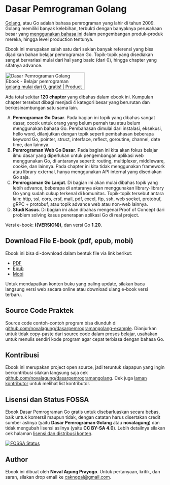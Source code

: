# Dasar Pemrograman Golang

[Golang](https://golang.org/), atau Go adalah bahasa pemrograman yang lahir di tahun 2009. Golang memiliki banyak kelebihan, terbukti dengan banyaknya perusahaan besar yang [menggunakan bahasa ini](https://github.com/golang/go/wiki/GoUsers) dalam pengembangan produk-produk mereka, hingga level production tentunya.

Ebook ini merupakan salah satu dari sekian banyak referensi yang bisa dijadikan bahan belajar pemrograman Go. Topik-topik yang disediakan sangat bervariasi mulai dari hal yang basic (dari 0), hingga chapter yang sifatnya advance.

<a href="https://www.producthunt.com/products/dasar-pemrograman-golang-ebook?utm_source=badge-follow&utm_medium=badge&utm_souce=badge-dasar&#0045;pemrograman&#0045;golang&#0045;ebook" target="_blank"><img src="https://api.producthunt.com/widgets/embed-image/v1/follow.svg?product_id=517096&theme=light" alt="Dasar&#0032;Pemrograman&#0032;Golang&#0032;Ebook - Belajar&#0032;pemrograman&#0032;golang&#0032;mulai&#0032;dari&#0032;0&#0044;&#0032;gratis&#0033; | Product Hunt" style="width: 250px; height: 54px;" width="250" height="54" /></a>

Ada total sekitar <b>120 chapter</b> yang dibahas dalam ebook ini. Kumpulan chapter tersebut dibagi menjadi 4 kategori besar yang berurutan dan berkesinambungan satu sama lain.

<ol type="A">
	<li>
		<b>Pemrograman Go Dasar</b>. Pada bagian ini topik yang dibahas sangat dasar, cocok untuk orang yang belum pernah tau atau belum menggunakan bahasa Go. Pembahasan dimulai dari instalasi, eksekusi, hello word, dilanjutkan dengan topik seperti pembahasan beberapa keyword Go, pointer, struct, interface, reflect, goroutine, channel, date time, dan lainnya.
	</li>
	<li>
		<b>Pemrograman Web Go Dasar</b>. Pada bagian ini kita akan fokus belajar ilmu dasar yang diperlukan untuk pengembangan aplikasi web menggunakan Go, di antaranya seperti: routing, multiplexer, middleware, cookie, dan lainnya. Pada chapter ini kita tidak menggunakan framework atau library external, hanya menggunakan API internal yang disediakan Go saja.
	</li>
	<li>
		<b>Pemrograman Go Lanjut</b>. Di bagian ini akan mulai dibahas topik yang lebih advance, beberapa di antaranya akan menggunakan library-library Go yang sudah cukup terkenal di komunitas. Topik-topik tersebut antara lain: http, ssl, cors, crsf, mail, pdf, excel, ftp, ssh, web socket, protobuf, gRPC + protobuf, atau topik advance web atau non-web lainnya.
	</li>
	<li>
		<b>Studi Kasus</b>. Di bagian ini akan dibahas mengenai Proof of Concept dari problem solving kasus penerapan aplikasi Go di real project.
	</li>
</ol>

Versi e-book: **((VERSION))**, dan versi Go **1.20**.

## Download File E-book (pdf, epub, mobi)

Ebook ini bisa di-download dalam bentuk file via link berikut:

- [PDF](https://github.com/novalagung/dasarpemrogramangolang/raw/ebooks/dasarpemrogramangolang.pdf?v=((VERSION)))
- [Epub](https://github.com/novalagung/dasarpemrogramangolang/raw/ebooks/dasarpemrogramangolang.epub?v=((VERSION)))
- [Mobi](https://github.com/novalagung/dasarpemrogramangolang/raw/ebooks/dasarpemrogramangolang.mobi?v=((VERSION)))

Untuk mendapatkan konten buku yang paling update, silakan baca langsung versi web secara online atau download ulang e-book versi terbaru.

## Source Code Praktek

Source code contoh-contoh program bisa diunduh di [github.com/novalagung/dasarpemrogramangolang-example](https://github.com/novalagung/dasarpemrogramangolang-example). Dianjurkan untuk tidak copy-paste dari source code dalam proses belajar, usahakan untuk menulis sendiri kode program agar cepat terbiasa dengan bahasa Go.

## Kontribusi

Ebook ini merupakan project open source, jadi teruntuk siapapun yang ingin berkontribusi silakan langsung saja cek [github.com/novalagung/dasarpemrogramangolang](https://github.com/novalagung/dasarpemrogramangolang). Cek juga [laman kontributor](https://dasarpemrogramangolang.novalagung.com/CONTRIBUTORS.html) untuk melihat list kontributor.

## Lisensi dan Status FOSSA

Ebook Dasar Pemrograman Go gratis untuk disebarluaskan secara bebas, baik untuk komersil maupun tidak, dengan catatan harus disertakan credit sumber aslinya (yaitu **Dasar Pemrograman Golang** atau **novalagung**) dan tidak mengubah lisensi aslinya (yaitu **CC BY-SA 4.0**). Lebih detailnya silakan cek halaman [lisensi dan distribusi konten](https://dasarpemrogramangolang.novalagung.com/LICENSE.html).

[![FOSSA Status](https://app.fossa.io/api/projects/git%2Bgithub.com%2Fnovalagung%2Fdasarpemrogramangolang.svg?type=large)](https://app.fossa.io/projects/git%2Bgithub.com%2Fnovalagung%2Fdasarpemrogramangolang?ref=badge_large)

## Author

Ebook ini dibuat oleh **Noval Agung Prayogo**. Untuk pertanyaan, kritik, dan saran, silakan drop email ke [caknopal@gmail.com](mailto:caknopal@gmail.com).
